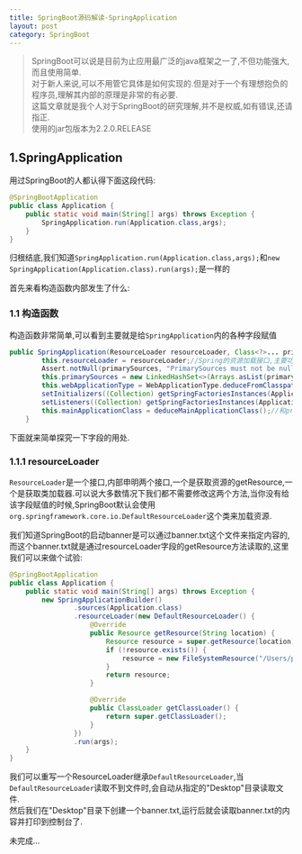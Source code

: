 ```yaml
---
title: SpringBoot源码解读-SpringApplication
layout: post
category: SpringBoot
---
```


>SpringBoot可以说是目前为止应用最广泛的java框架之一了,不但功能强大,而且使用简单.  
对于新人来说,可以不用管它具体是如何实现的.但是对于一个有理想抱负的程序员,理解其内部的原理是非常的有必要.  
这篇文章就是我个人对于SpringBoot的研究理解,并不是权威,如有错误,还请指正.  
使用的jar包版本为2.2.0.RELEASE


## 1.SpringApplication

用过SpringBoot的人都认得下面这段代码:

``` java
@SpringBootApplication
public class Application {
    public static void main(String[] args) throws Exception {
        SpringApplication.run(Application.class,args);
    }
}
```
归根结底,我们知道```SpringApplication.run(Application.class,args);```和```new SpringApplication(Application.class).run(args);```是一样的

首先来看构造函数内部发生了什么:

### 1.1 构造函数

构造函数非常简单,可以看到主要就是给```SpringApplication```内的各种字段赋值

```java
public SpringApplication(ResourceLoader resourceLoader, Class<?>... primarySources) {
		this.resourceLoader = resourceLoader;//Spring的资源加载接口,主要功能就是提供统一的接口来访问磁盘资源和网络资源等各种io流,还有提供类加载器.
		Assert.notNull(primarySources, "PrimarySources must not be null");
		this.primarySources = new LinkedHashSet<>(Arrays.asList(primarySources));//SpringBoot的主类,注意这里不是main函数所在的类,而是@SpringBootApplication注解的类
		this.webApplicationType = WebApplicationType.deduceFromClasspath();//3是启动的应用类型
		setInitializers((Collection) getSpringFactoriesInstances(ApplicationContextInitializer.class));//
		setListeners((Collection) getSpringFactoriesInstances(ApplicationListener.class));
		this.mainApplicationClass = deduceMainApplicationClass();//和primarySource不同,这个才是main方法所在的类
	}
```

下面就来简单探究一下字段的用处.

### 1.1.1 resourceLoader

```ResourceLoader```是一个接口,内部申明两个接口,一个是获取资源的getResource,一个是获取类加载器.可以说大多数情况下我们都不需要修改这两个方法,当你没有给该字段赋值的时候,SpringBoot默认会使用```org.springframework.core.io.DefaultResourceLoader```这个类来加载资源.

我们知道SpringBoot的启动banner是可以通过banner.txt这个文件来指定内容的,而这个banner.txt就是通过resourceLoader字段的getResource方法读取的,这里我们可以来做个试验:
```java
@SpringBootApplication
public class Application {
    public static void main(String[] args) throws Exception {
        new SpringApplicationBuilder()
                .sources(Application.class)
                .resourceLoader(new DefaultResourceLoader() {
                    @Override
                    public Resource getResource(String location) {
                        Resource resource = super.getResource(location);
                        if (!resource.exists()) {
                            resource = new FileSystemResource("/Users/panmingjun/Desktop/" + location);
                        }
                        return resource;
                    }

                    @Override
                    public ClassLoader getClassLoader() {
                        return super.getClassLoader();
                    }
                })
                .run(args);
    }
}
```
我们可以重写一个ResourceLoader继承```DefaultResourceLoader```,当```DefaultResourceLoader```读取不到文件时,会自动从指定的"Desktop"目录读取文件.  
然后我们在"Desktop"目录下创建一个banner.txt,运行后就会读取banner.txt的内容并打印到控制台了.

未完成...